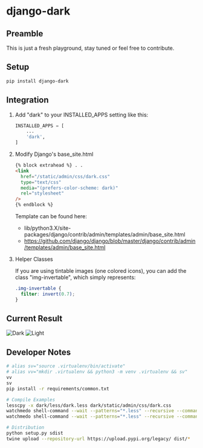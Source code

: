 # django-dark

## Preamble

This is just a fresh playground, stay tuned or feel free to contribute.

## Setup

```sh
pip install django-dark

```

## Integration

1. Add "dark" to your INSTALLED_APPS setting like this:

   ```python
   INSTALLED_APPS = [
       ...
       'dark',
   ]
   ```

2. Modify Django's base_site.html

   ```html
   {% block extrahead %} . .
   <link
     href="/static/admin/css/dark.css"
     type="text/css"
     media="(prefers-color-scheme: dark)"
     rel="stylesheet"
   />
   {% endblock %}
   ```

   Template can be found here:

   - lib/python3.X/site-packages/django/contrib/admin/templates/admin/base_site.html
   - https://github.com/django/django/blob/master/django/contrib/admin/templates/admin/base_site.html

3. Helper Classes

   If you are using tintable images (one colored icons), you can add the class "img-invertable", which simply represents:

   ```css
   .img-invertable {
     filter: invert(0.7);
   }
   ```

## Current Result

![Dark](https://github.com/trkhanh/django-dark/blob/master/demo/dark.png?raw=true)
![Light](https://github.com/trkhanh/django-dark/blob/master/demo/light.png?raw=true)

## Developer Notes

```sh
# alias sv="source .virtualenv/bin/activate"
# alias vv="mkdir .virtualenv && python3 -m venv .virtualenv && sv"
vv
sv
pip install -r requirements/common.txt

# Compile Examples
lesscpy -x dark/less/dark.less dark/static/admin/css/dark.css
watchmedo shell-command --wait --patterns="*.less" --recursive --command "lesscpy -V -x dark/less/dark.less dark/static/admin/css/dark.css"
watchmedo shell-command --wait --patterns="*.less" --recursive --command "lesscpy -V -x dark/less/dark.less dark/static/admin/css/dark.css && python manage.py collectstatic --noinput"

# Distribution
python setup.py sdist
twine upload --repository-url https://upload.pypi.org/legacy/ dist/*
```
